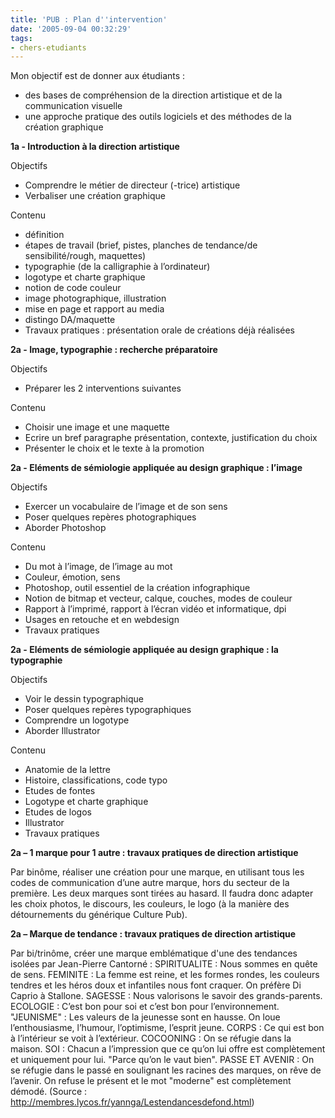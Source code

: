 ```yaml
---
title: 'PUB : Plan d''intervention'
date: '2005-09-04 00:32:29'
tags:
- chers-etudiants
---
```


Mon objectif est de donner aux étudiants :
- des bases de compréhension de la direction artistique et de la communication visuelle
- une approche pratique des outils logiciels et des méthodes de la création graphique


<!--more-->

**1a - Introduction à la direction artistique**


Objectifs
- Comprendre le métier de directeur (-trice) artistique
- Verbaliser une création graphique

Contenu 
- définition
- étapes de travail (brief, pistes, planches de tendance/de sensibilité/rough, maquettes)
- typographie (de la calligraphie à l’ordinateur)
- logotype et charte graphique
- notion de code couleur 
- image photographique, illustration 
- mise en page et rapport au media
- distingo DA/maquette
- Travaux pratiques : présentation orale de créations déjà réalisées


**2a - Image, typographie : recherche préparatoire**


Objectifs
- Préparer les 2 interventions suivantes

Contenu
- Choisir une image et une maquette
- Ecrire un bref paragraphe présentation, contexte, justification du choix
- Présenter le choix et le texte à la promotion


**2a - Eléments de sémiologie appliquée au design graphique : l’image**


Objectifs
- Exercer un vocabulaire de l’image et de son sens
- Poser quelques repères photographiques
- Aborder Photoshop

Contenu
- Du mot à l’image, de l’image au mot  
- Couleur, émotion, sens
- Photoshop, outil essentiel de la création infographique
- Notion de bitmap et vecteur, calque, couches, modes de couleur
- Rapport à l’imprimé, rapport à l’écran vidéo et informatique, dpi 
- Usages en retouche et en webdesign
- Travaux pratiques


**2a - Eléments de sémiologie appliquée au design graphique : la typographie**


Objectifs
- Voir le dessin typographique
- Poser quelques repères typographiques
- Comprendre un logotype
- Aborder Illustrator

Contenu 
- Anatomie de la lettre
- Histoire, classifications, code typo
- Etudes de fontes
- Logotype et charte graphique 
- Etudes de logos
- Illustrator
- Travaux pratiques


**2a – 1 marque pour 1 autre : travaux pratiques de direction artistique**

Par binôme, réaliser une création pour une marque, en utilisant tous les codes de communication d’une autre marque, hors du secteur de la première. Les deux marques sont tirées au hasard. Il faudra donc adapter les choix photos, le discours, les couleurs, le logo (à la manière des détournements du générique Culture Pub).


**2a – Marque de tendance : travaux pratiques de direction artistique**

Par bi/trinôme, créer une marque emblématique d'une des tendances isolées par Jean-Pierre Cantorné : 
SPIRITUALITE : Nous sommes en quête de sens. 
FEMINITE : La femme est reine, et les formes rondes, les couleurs tendres et les héros doux et infantiles nous font craquer. On préfère Di Caprio à Stallone. 
SAGESSE : Nous valorisons le savoir des grands-parents. 
ECOLOGIE : C’est bon pour soi et c’est bon pour l’environnement. 
"JEUNISME" : Les valeurs de la jeunesse sont en hausse. On loue l’enthousiasme, l’humour, l’optimisme, l’esprit jeune. 
CORPS : Ce qui est bon à l’intérieur se voit à l’extérieur. 
COCOONING : On se réfugie dans la maison. 
SOI : Chacun a l’impression que ce qu’on lui offre est complètement et uniquement pour lui. "Parce qu’on le vaut bien". 
PASSE ET AVENIR : On se réfugie dans le passé en soulignant les racines des marques, on rêve de l’avenir. On refuse le présent et le mot "moderne" est complètement démodé.
(Source : http://membres.lycos.fr/yannga/Lestendancesdefond.html)
